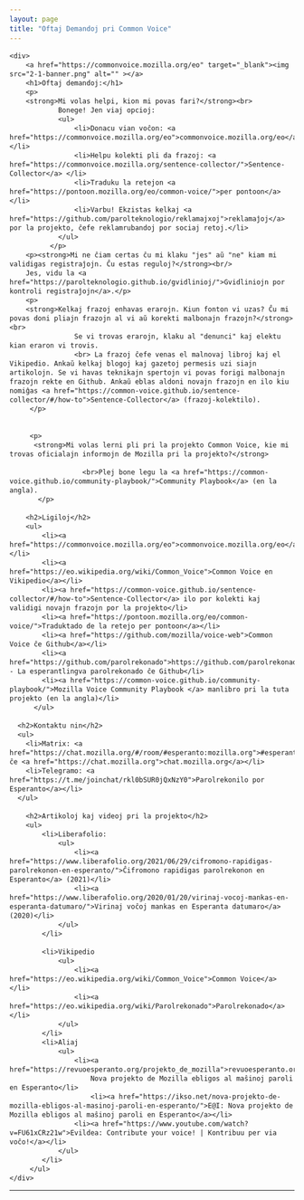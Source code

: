 ```yaml
---
layout: page
title: "Oftaj Demandoj pri Common Voice"
---
```

<div class="introduction">


    <div>
        <a href="https://commonvoice.mozilla.org/eo" target="_blank"><img src="2-1-banner.png" alt="" ></a>
        <h1>Oftaj demandoj:</h1>
        <p>
        <strong>Mi volas helpi, kion mi povas fari?</strong><br>
                Bonege! Jen viaj opcioj:
                <ul>
                    <li>Donacu vian voĉon: <a href="https://commonvoice.mozilla.org/eo">commonvoice.mozilla.org/eo</a></li>
                    <li>Helpu kolekti pli da frazoj: <a href="https://commonvoice.mozilla.org/sentence-collector/">Sentence-Collector</a> </li>
                    <li>Traduku la retejon <a href="https://pontoon.mozilla.org/eo/common-voice/">per pontoon</a></li>
                    <li>Varbu! Ekzistas kelkaj <a href="https://github.com/parolteknologio/reklamajxoj">reklamaĵoj</a> por la projekto, ĉefe reklamrubandoj por sociaj retoj.</li>
                </ul>
              </p>
        <p><strong>Mi ne ĉiam certas ĉu mi klaku "jes" aŭ "ne" kiam mi validigas registraĵojn. Ĉu estas reguloj?</strong><br/>
        Jes, vidu la <a href="https://parolteknologio.github.io/gvidlinioj/">Gvidliniojn por kontroli registraĵojn</a>.</p>
        <p>
        <strong>Kelkaj frazoj enhavas erarojn. Kiun fonton vi uzas? Ĉu mi povas doni pliajn frazojn al vi aŭ korekti malbonajn frazojn?</strong><br>
                    Se vi trovas erarojn, klaku al "denunci" kaj elektu kian eraron vi trovis. 
                    <br> La frazoj ĉefe venas el malnovaj libroj kaj el Vikipedio. Ankaŭ kelkaj blogoj kaj gazetoj permesis uzi siajn artikolojn. Se vi havas teknikajn spertojn vi povas forigi malbonajn frazojn rekte en Github. Ankaŭ eblas aldoni novajn frazojn en ilo kiu nomiĝas <a href="https://common-voice.github.io/sentence-collector/#/how-to">Sentence-Collector</a> (frazoj-kolektilo).
         </p>
   

         <p>
          <strong>Mi volas lerni pli pri la projekto Common Voice, kie mi trovas oficialajn informojn de Mozilla pri la projekto?</strong>
                      
                      <br>Plej bone legu la <a href="https://common-voice.github.io/community-playbook/">Community Playbook</a> (en la angla).
           </p>
    
        <h2>Ligiloj</h2> 
        <ul>
            <li><a href="https://commonvoice.mozilla.org/eo">commonvoice.mozilla.org/eo</a></li>
            <li><a href="https://eo.wikipedia.org/wiki/Common_Voice">Common Voice en Vikipedio</a></li>
            <li><a href="https://common-voice.github.io/sentence-collector/#/how-to">Sentence-Collector</a> ilo por kolekti kaj validigi novajn frazojn por la projekto</li>
            <li><a href="https://pontoon.mozilla.org/eo/common-voice/">Traduktado de la retejo per pontoon</a></li>
            <li><a href="https://github.com/mozilla/voice-web">Common Voice ĉe Github</a></li>
            <li><a href="https://github.com/parolrekonado">https://github.com/parolrekonado</a> - La esperantlingva parolrekonado ĉe Github</li>
            <li><a href="https://common-voice.github.io/community-playbook/">Mozilla Voice Community Playbook </a> manlibro pri la tuta projekto (en la angla)</li>
          </ul>

      <h2>Kontaktu nin</h2>         
      <ul>
        <li>Matrix: <a href="https://chat.mozilla.org/#/room/#esperanto:mozilla.org">#esperanto:mozilla.org</a> ĉe <a href="https://chat.mozilla.org">chat.mozilla.org</a></li>
        <li>Telegramo: <a href="https://t.me/joinchat/rkl0bSUR0jQxNzY0">Parolrekonilo por Esperanto</a></li>
      </ul>

        <h2>Artikoloj kaj videoj pri la projekto</h2> 
        <ul>
            <li>Liberafolio:
                <ul> 
                    <li><a href="https://www.liberafolio.org/2021/06/29/cifromono-rapidigas-parolrekonon-en-esperanto/">Ĉifromono rapidigas parolrekonon en Esperanto</a> (2021)</li>
                    <li><a href="https://www.liberafolio.org/2020/01/20/virinaj-vocoj-mankas-en-esperanta-datumaro/">Virinaj voĉoj mankas en Esperanta datumaro</a> (2020)</li>
                </ul>
            </li>

            <li>Vikipedio
                <ul>
                    <li><a href="https://eo.wikipedia.org/wiki/Common_Voice">Common Voice</a></li>
                    <li><a href="https://eo.wikipedia.org/wiki/Parolrekonado">Parolrekonado</a></li>
                </ul>
            </li>
            <li>Aliaj
                <ul>
                    <li><a href="https://revuoesperanto.org/projekto_de_mozilla">revuoesperanto.org</a>
                        Nova projekto de Mozilla ebligos al maŝinoj paroli en Esperanto</li>
                        <li><a href="https://ikso.net/nova-projekto-de-mozilla-ebligos-al-masinoj-paroli-en-esperanto/">E@I: Nova projekto de Mozilla ebligos al maŝinoj paroli en Esperanto</a></li>
                    <li><a href="https://www.youtube.com/watch?v=FU61xCRz21w">Evildea: Contribute your voice! | Kontribuu per via voĉo!</a></li>
                </ul>
            </li>
         </ul>
    </div>

</div>

<hr>


<!-- <div class="toc">
  <h2>Paĝoj</h2>
  <ul class="texts">
  {% for item in site.texts %}

    <li class="text-title">
      <a href="{{ site.baseurl }}{{ item.url }}">
        {{ item.title }}
      </a>
    </li>
  {% endfor %}
  </ul>
</div> -->
